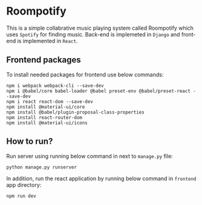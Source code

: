 # Roompotify
This is a simple collabrative music playing system called Roompotify which uses `Spotify` for finding music. Back-end is implemeted in `Django` and front-end is implemented in `React`.


## Frontend packages
To install needed packages for frontend use below commands:
```
npm i webpack webpack-cli --save-dev
npm i @babel/core babel-loader @babel preset-env @babel/preset-react --save-dev
npm i react react-dom --save-dev
npm install @material-ui/core
npm install @babel/plugin-proposal-class-properties
npm install react-router-dom
npm install @material-ui/icons
```

## How to run?
Run server using running below command in next to `manage.py` file:
```
python manage.py runserver
```

In addition, run the react application by running below command in `frontend` app directory:
```
npm run dev
```